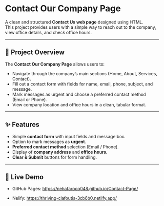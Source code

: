 # Contact Our Company Page  

A clean and structured **Contact Us web page** designed using HTML.  
This project provides users with a simple way to reach out to the company, view office details, and check office hours.  

---

## 📌 Project Overview  
The **Contact Our Company Page** allows users to:  

- Navigate through the company’s main sections (Home, About, Services, Contact).  
- Fill out a contact form with fields for name, email, phone, subject, and message.  
- Mark messages as urgent and choose a preferred contact method (Email or Phone).  
- View company location and office hours in a clean, tabular format.  

---

## ✨ Features  
- Simple **contact form** with input fields and message box.  
- Option to mark messages as **urgent**.  
- **Preferred contact method** selection (Email / Phone).  
- Display of **company address** and **office hours**.  
- **Clear & Submit** buttons for form handling. 

---

## 🚀 Live Demo
- GitHub Pages: https://nehafarooq048.github.io/Contact-Page/

- Nelify: https://thriving-clafoutis-3cb6b0.netlify.app/
